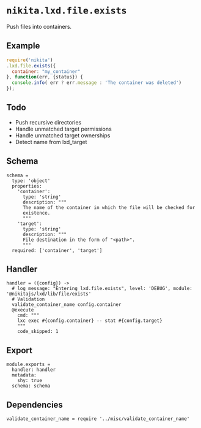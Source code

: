 
# `nikita.lxd.file.exists`

Push files into containers.

## Example

```js
require('nikita')
.lxd.file.exists({
  container: "my_container"
}, function(err, {status}) {
  console.info( err ? err.message : 'The container was deleted')
});

```

## Todo

* Push recursive directories
* Handle unmatched target permissions
* Handle unmatched target ownerships
* Detect name from lxd_target

## Schema

    schema =
      type: 'object'
      properties:
        'container':
          type: 'string'
          description: """
          The name of the container in which the file will be checked for
          existence.
          """
        'target':
          type: 'string'
          description: """
          File destination in the form of "<path>".
          """
      required: ['container', 'target']

## Handler

    handler = ({config}) ->
      # log message: "Entering lxd.file.exists", level: 'DEBUG', module: '@nikitajs/lxd/lib/file/exists'
      # Validation
      validate_container_name config.container
      @execute
        cmd: """
        lxc exec #{config.container} -- stat #{config.target}
        """
        code_skipped: 1

## Export

    module.exports =
      handler: handler
      metadata:
        shy: true
      schema: schema

## Dependencies

    validate_container_name = require '../misc/validate_container_name'
